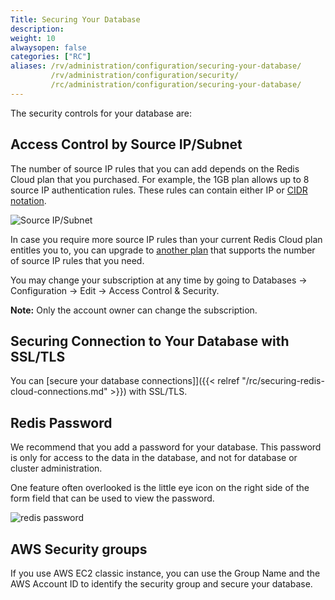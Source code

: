 ```yaml
---
Title: Securing Your Database
description:
weight: 10
alwaysopen: false
categories: ["RC"]
aliases: /rv/administration/configuration/securing-your-database/
         /rv/administration/configuration/security/
         /rc/administration/configuration/securing-your-database/
---
```

The security controls for your database are:

## Access Control by Source IP/Subnet

The number of source IP rules that you can add depends on the Redis Cloud plan that you purchased.
For example, the 1GB plan allows up to 8 source IP authentication rules.
These rules can contain either IP or [CIDR notation](https://en.wikipedia.org/wiki/Classless_Inter-Domain_Routing#CIDR_notation).

![Source IP/Subnet](/images/rcpro/source_ip_subnet-1.png)

In case you require more source IP rules than your current Redis Cloud plan entitles you to,
you can upgrade to [another plan](https://redislabs.com/pricing) that supports the number of source IP rules that you need.

You may change your subscription at any time by going to Databases -> Configuration -> Edit -> Access Control & Security.

**Note:** Only the account owner can change the subscription.

## Securing Connection to Your Database with SSL/TLS

You can [secure your database connections]]({{< relref "/rc/securing-redis-cloud-connections.md" >}}) with SSL/TLS.

## Redis Password

We recommend that you add a password for your database.
This password is only for access to the data in the database, and not for database or cluster administration.

One feature often overlooked is the little eye icon on the right side of
the form field that can be used to view the password.

![redis
password](/images/rcpro/redis_password.png?width=600&height=42)

## AWS Security groups

If you use AWS EC2 classic instance,
you can use the Group Name and the AWS Account ID to identify the security group and secure your database.
